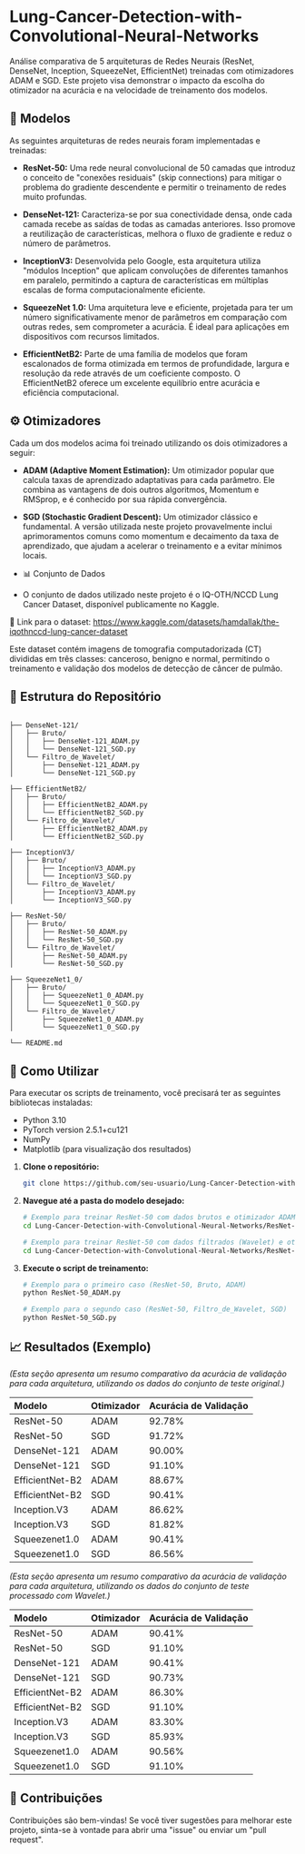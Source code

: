 # Lung-Cancer-Detection-with-Convolutional-Neural-Networks
Análise comparativa de 5 arquiteturas de Redes Neurais (ResNet, DenseNet, Inception, SqueezeNet, EfficientNet) treinadas com otimizadores ADAM e SGD. Este projeto visa demonstrar o impacto da escolha do otimizador na acurácia e na velocidade de treinamento dos modelos.

## 🧠 Modelos

As seguintes arquiteturas de redes neurais foram implementadas e treinadas:

* **ResNet-50:** Uma rede neural convolucional de 50 camadas que introduz o conceito de "conexões residuais" (skip connections) para mitigar o problema do gradiente descendente e permitir o treinamento de redes muito profundas.

* **DenseNet-121:** Caracteriza-se por sua conectividade densa, onde cada camada recebe as saídas de todas as camadas anteriores. Isso promove a reutilização de características, melhora o fluxo de gradiente e reduz o número de parâmetros.

* **InceptionV3:** Desenvolvida pelo Google, esta arquitetura utiliza "módulos Inception" que aplicam convoluções de diferentes tamanhos em paralelo, permitindo a captura de características em múltiplas escalas de forma computacionalmente eficiente.

* **SqueezeNet 1.0:** Uma arquitetura leve e eficiente, projetada para ter um número significativamente menor de parâmetros em comparação com outras redes, sem comprometer a acurácia. É ideal para aplicações em dispositivos com recursos limitados.

* **EfficientNetB2:** Parte de uma família de modelos que foram escalonados de forma otimizada em termos de profundidade, largura e resolução da rede através de um coeficiente composto. O EfficientNetB2 oferece um excelente equilíbrio entre acurácia e eficiência computacional.

## ⚙️ Otimizadores

Cada um dos modelos acima foi treinado utilizando os dois otimizadores a seguir:

* **ADAM (Adaptive Moment Estimation):** Um otimizador popular que calcula taxas de aprendizado adaptativas para cada parâmetro. Ele combina as vantagens de dois outros algoritmos, Momentum e RMSprop, e é conhecido por sua rápida convergência.

* **SGD (Stochastic Gradient Descent):** Um otimizador clássico e fundamental. A versão utilizada neste projeto provavelmente inclui aprimoramentos comuns como momentum e decaimento da taxa de aprendizado, que ajudam a acelerar o treinamento e a evitar mínimos locais.

* 📊 Conjunto de Dados
* O conjunto de dados utilizado neste projeto é o IQ-OTH/NCCD Lung Cancer Dataset, disponível publicamente no Kaggle.

🔗 Link para o dataset: https://www.kaggle.com/datasets/hamdallak/the-iqothnccd-lung-cancer-dataset

Este dataset contém imagens de tomografia computadorizada (CT) divididas em três classes: canceroso, benigno e normal, permitindo o treinamento e validação dos modelos de detecção de câncer de pulmão.

## 📂 Estrutura do Repositório


```

├── DenseNet-121/
│   ├── Bruto/
│   │   ├── DenseNet-121_ADAM.py
│   │   └── DenseNet-121_SGD.py
│   └── Filtro_de_Wavelet/
│       ├── DenseNet-121_ADAM.py
│       └── DenseNet-121_SGD.py

├── EfficientNetB2/
│   ├── Bruto/
│   │   ├── EfficientNetB2_ADAM.py
│   │   └── EfficientNetB2_SGD.py
│   └── Filtro_de_Wavelet/
│       ├── EfficientNetB2_ADAM.py
│       └── EfficientNetB2_SGD.py

├── InceptionV3/
│   ├── Bruto/
│   │   ├── InceptionV3_ADAM.py
│   │   └── InceptionV3_SGD.py
│   └── Filtro_de_Wavelet/
│       ├── InceptionV3_ADAM.py
│       └── InceptionV3_SGD.py

├── ResNet-50/
│   ├── Bruto/
│   │   ├── ResNet-50_ADAM.py
│   │   └── ResNet-50_SGD.py
│   └── Filtro_de_Wavelet/
│       ├── ResNet-50_ADAM.py
│       └── ResNet-50_SGD.py

├── SqueezeNet1_0/
│   ├── Bruto/
│   │   ├── SqueezeNet1_0_ADAM.py
│   │   └── SqueezeNet1_0_SGD.py
│   └── Filtro_de_Wavelet/
│       ├── SqueezeNet1_0_ADAM.py
│       └── SqueezeNet1_0_SGD.py

└── README.md

```
## 🚀 Como Utilizar

Para executar os scripts de treinamento, você precisará ter as seguintes bibliotecas instaladas:

* Python 3.10
* PyTorch version 2.5.1+cu121
* NumPy
* Matplotlib (para visualização dos resultados)

1.  **Clone o repositório:**
    ```bash
    git clone https://github.com/seu-usuario/Lung-Cancer-Detection-with-Convolutional-Neural-Networks.git
    ```

2.  **Navegue até a pasta do modelo desejado:**
    ```bash
    # Exemplo para treinar ResNet-50 com dados brutos e otimizador ADAM
    cd Lung-Cancer-Detection-with-Convolutional-Neural-Networks/ResNet-50/Bruto

    # Exemplo para treinar ResNet-50 com dados filtrados (Wavelet) e otimizador SGD
    cd Lung-Cancer-Detection-with-Convolutional-Neural-Networks/ResNet-50/Filtro_de_Wavelet
    ```

3.  **Execute o script de treinamento:**
    ```bash
    # Exemplo para o primeiro caso (ResNet-50, Bruto, ADAM)
    python ResNet-50_ADAM.py

    # Exemplo para o segundo caso (ResNet-50, Filtro_de_Wavelet, SGD)
    python ResNet-50_SGD.py
    ```

## 📈 Resultados (Exemplo)

*(Esta seção apresenta um resumo comparativo da acurácia de validação para cada arquitetura, utilizando os dados do conjunto de teste original.)*

| Modelo          | Otimizador | Acurácia de Validação |
| :-------------- | :--------- | :-------------------- |
| ResNet-50       | ADAM       | 92.78%                |
| ResNet-50       | SGD        | 91.72%                |
| DenseNet-121    | ADAM       | 90.00%                |
| DenseNet-121    | SGD        | 91.10%                |
| EfficientNet-B2 | ADAM       | 88.67%                |
| EfficientNet-B2 | SGD        | 90.41%                |
| Inception.V3    | ADAM       | 86.62%                |
| Inception.V3    | SGD        | 81.82%                |
| Squeezenet1.0   | ADAM       | 90.41%                |
| Squeezenet1.0   | SGD        | 86.56%                |

*(Esta seção apresenta um resumo comparativo da acurácia de validação para cada arquitetura, utilizando os dados do conjunto de teste processado com Wavelet.)*

| Modelo          | Otimizador | Acurácia de Validação |
| :-------------- | :--------- | :-------------------- |
| ResNet-50       | ADAM       | 90.41%                |
| ResNet-50       | SGD        | 91.10%                |
| DenseNet-121    | ADAM       | 90.41%                |
| DenseNet-121    | SGD        | 90.73%                |
| EfficientNet-B2 | ADAM       | 86.30%                |
| EfficientNet-B2 | SGD        | 91.10%                |
| Inception.V3    | ADAM       | 83.30%                |
| Inception.V3    | SGD        | 85.93%                |
| Squeezenet1.0   | ADAM       | 90.56%                |
| Squeezenet1.0   | SGD        | 91.10%                |


## 🤝 Contribuições

Contribuições são bem-vindas! Se você tiver sugestões para melhorar este projeto, sinta-se à vontade para abrir uma "issue" ou enviar um "pull request".
